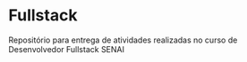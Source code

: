 # Fullstack
Repositório para entrega de atividades realizadas no curso de Desenvolvedor Fullstack SENAI
